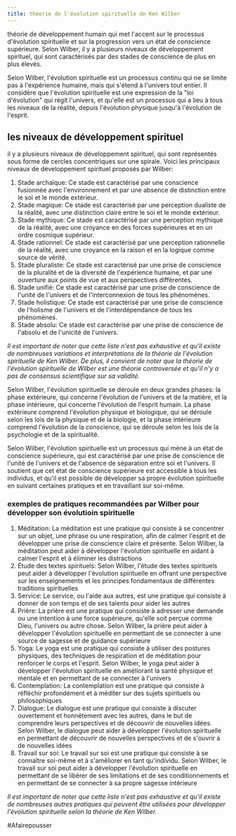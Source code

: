 ```yaml
---
title: théorie de l'évolution spirituelle de Ken Wilber
---
```


théorie de développement humain qui met l'accent sur le processus d'évolution spirituelle et sur la progression vers un état de conscience supérieure. Selon Wilber, il y a plusieurs niveaux de développement spirituel, qui sont caractérisés par des stades de conscience de plus en plus élevés.

Selon Wilber, l'évolution spirituelle est un processus continu qui ne se limite pas à l'expérience humaine, mais qui s'étend à l'univers tout entier. Il considère que l'évolution spirituelle est une expression de la "loi d'évolution" qui régit l'univers, et qu'elle est un processus qui a lieu à tous les niveaux de la réalité, depuis l'évolution physique jusqu'à l'évolution de l'esprit.

## les niveaux de développement spirituel

il y a plusieurs niveaux de développement spirituel, qui sont représentés sous forme de cercles concentriques sur une spirale. Voici les principaux niveaux de développement spirituel proposés par Wilber:

1.  Stade archaïque: Ce stade est caractérisé par une conscience fusionnée avec l'environnement et par une absence de distinction entre le soi et le monde extérieur.
2.  Stade magique: Ce stade est caractérisé par une perception dualiste de la réalité, avec une distinction claire entre le soi et le monde extérieur.
3.  Stade mythique: Ce stade est caractérisé par une perception mythique de la réalité, avec une croyance en des forces supérieures et en un ordre cosmique supérieur.
4.  Stade rationnel: Ce stade est caractérisé par une perception rationnelle de la réalité, avec une croyance en la raison et en la logique comme source de vérité.
5.  Stade pluraliste: Ce stade est caractérisé par une prise de conscience de la pluralité et de la diversité de l'expérience humaine, et par une ouverture aux points de vue et aux perspectives différentes.
6.  Stade unifié: Ce stade est caractérisé par une prise de conscience de l'unité de l'univers et de l'interconnexion de tous les phénomènes.
7.  Stade holistique: Ce stade est caractérisé par une prise de conscience de l'holisme de l'univers et de l'interdépendance de tous les phénomènes.
8.  Stade absolu: Ce stade est caractérisé par une prise de conscience de l'absolu et de l'unicité de l'univers.

*Il est important de noter que cette liste n'est pas exhaustive et qu'il existe de nombreuses variations et interprétations de la théorie de l'évolution spirituelle de Ken Wilber. De plus, il convient de noter que la théorie de l'évolution spirituelle de Wilber est une théorie controversée et qu'il n'y a pas de consensus scientifique sur sa validité.*

Selon Wilber, l'évolution spirituelle se déroule en deux grandes phases: la phase extérieure, qui concerne l'évolution de l'univers et de la matière, et la phase intérieure, qui concerne l'évolution de l'esprit humain. La phase extérieure comprend l'évolution physique et biologique, qui se déroule selon les lois de la physique et de la biologie, et la phase intérieure comprend l'évolution de la conscience, qui se déroule selon les lois de la psychologie et de la spiritualité.

Selon Wilber, l'évolution spirituelle est un processus qui mène à un état de conscience supérieure, qui est caractérisé par une prise de conscience de l'unité de l'univers et de l'absence de séparation entre soi et l'univers. Il soutient que cet état de conscience supérieure est accessible à tous les individus, et qu'il est possible de développer sa propre évolution spirituelle en suivant certaines pratiques et en travaillant sur soi-même.

### exemples de pratiques recommandées par Wilber pour développer son évolutioin spirituelle

1.  Méditation: La méditation est une pratique qui consiste à se concentrer sur un objet, une phrase ou une respiration, afin de calmer l'esprit et de développer une prise de conscience claire et présente. Selon Wilber, la méditation peut aider à développer l'évolution spirituelle en aidant à calmer l'esprit et à éliminer les distractions
2. Étude des textes spirituels: Selon Wilber, l'étude des textes spirituels peut aider à développer l'évolution spirituelle en offrant une perspective sur les enseignements et les principes fondamentaux de différentes traditions spirituelles
3. Service: Le service, ou l'aide aux autres, est une pratique qui consiste à donner de son temps et de ses talents pour aider les autres
4. Prière: La prière est une pratique qui consiste à adresser une demande ou une intention à une force supérieure, qu'elle soit perçue comme Dieu, l'univers ou autre chose. Selon Wilber, la prière peut aider à développer l'évolution spirituelle en permettant de se connecter à une source de sagesse et de guidance supérieure
5. Yoga: Le yoga est une pratique qui consiste à utiliser des postures physiques, des techniques de respiration et de méditation pour renforcer le corps et l'esprit. Selon Wilber, le yoga peut aider à développer l'évolution spirituelle en améliorant la santé physique et mentale et en permettant de se connecter à l'univers
5. Contemplation: La contemplation est une pratique qui consiste à réfléchir profondément et à méditer sur des sujets spirituels ou philosophiques
6. Dialogue: Le dialogue est une pratique qui consiste à discuter ouvertement et honnêtement avec les autres, dans le but de comprendre leurs perspectives et de découvrir de nouvelles idées. Selon Wilber, le dialogue peut aider à développer l'évolution spirituelle en permettant de découvrir de nouvelles perspectives et de s'ouvrir à de nouvelles idées
8. Travail sur soi: Le travail sur soi est une pratique qui consiste à se connaître soi-même et à s'améliorer en tant qu'individu. Selon Wilber, le travail sur soi peut aider à développer l'évolution spirituelle en permettant de se libérer de ses limitations et de ses conditionnements et en permettant de se connecter à sa propre sagesse intérieure

*Il est important de noter que cette liste n'est pas exhaustive et qu'il existe de nombreuses autres pratiques qui peuvent être utilisées pour développer l'évolution spirituelle selon la théorie de Ken Wilber.*

#Afairepousser 
